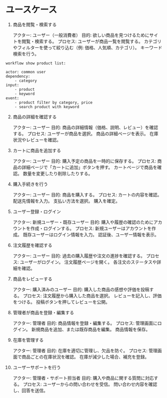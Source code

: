 # ユースケース

1. 商品を閲覧・検索する

    アクター: ユーザー（一般消費者）
    目的: 欲しい商品を見つけるためにサイトを閲覧・検索する。
    プロセス:
        ユーザーが商品一覧を閲覧する。
        カテゴリやフィルターを使って絞り込む（例: 価格、人気順、カテゴリ）。
        キーワード検索を行う。
```
workflow show product list:

actor: common user
dependency:
    - category
input:
    - product
    - keyword
event:
    - product filter by category, price
    - search product with keyword

```





2. 商品の詳細を確認する

    アクター: ユーザー
    目的: 商品の詳細情報（価格、説明、レビュー）を確認する。
    プロセス:
        ユーザーが商品を選択。
        商品の詳細ページを表示。
        在庫状況やレビューを確認。

3. カートに商品を追加する

    アクター: ユーザー
    目的: 購入予定の商品を一時的に保存する。
    プロセス:
        商品の詳細ページで「カートに追加」ボタンを押す。
        カートページで商品を確認。
        数量を変更したり削除したりする。

4. 購入手続きを行う

    アクター: ユーザー
    目的: 商品を購入する。
    プロセス:
        カートの内容を確認。
        配送先情報を入力。
        支払い方法を選択。
        購入を確定。

5. ユーザー登録・ログイン

    アクター: 新規ユーザー・既存ユーザー
    目的: 購入や履歴の確認のためにアカウントを作成・ログインする。
    プロセス:
        新規ユーザーはアカウントを作成。
        既存ユーザーはログイン情報を入力。
        認証後、ユーザー情報を表示。

6. 注文履歴を確認する

    アクター: ユーザー
    目的: 過去の購入履歴や注文の進捗を確認する。
    プロセス:
        ユーザーがログイン。
        注文履歴ページを開く。
        各注文のステータスや詳細を確認。

7. 商品をレビューする

    アクター: 購入済みのユーザー
    目的: 購入した商品の感想や評価を投稿する。
    プロセス:
        注文履歴から購入した商品を選択。
        レビューを記入し、評価をつける。
        投稿ボタンを押してレビューを公開。

8. 管理者が商品を登録・編集する

    アクター: 管理者
    目的: 商品情報を登録・編集する。
    プロセス:
        管理画面にログイン。
        新規商品を追加、または既存商品を編集。
        商品情報を保存。

9. 在庫を管理する

    アクター: 管理者
    目的: 在庫を適切に管理し、欠品を防ぐ。
    プロセス:
        管理画面で商品ごとの在庫状況を確認。
        在庫が減少した場合、補充を登録。

10. ユーザーサポートを行う

    アクター: 管理者・サポート担当者
    目的: 購入や商品に関する質問に対応する。
    プロセス:
        ユーザーからの問い合わせを受信。
        問い合わせ内容を確認し、回答を送信。